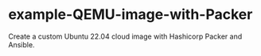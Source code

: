 # example-QEMU-image-with-Packer
Create a custom Ubuntu 22.04 cloud image with Hashicorp Packer and Ansible.

